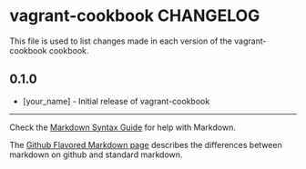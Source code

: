 # vagrant-cookbook CHANGELOG

This file is used to list changes made in each version of the vagrant-cookbook cookbook.

## 0.1.0
- [your_name] - Initial release of vagrant-cookbook

- - -
Check the [Markdown Syntax Guide](http://daringfireball.net/projects/markdown/syntax) for help with Markdown.

The [Github Flavored Markdown page](http://github.github.com/github-flavored-markdown/) describes the differences between markdown on github and standard markdown.
